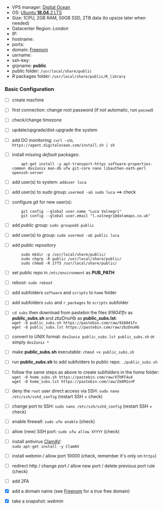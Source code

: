 
  - VPS manager: [Digital Ocean](https://cloud.digitalocean.com/)
  - OS: [Ubuntu **18.04**.2 LTS]([http://releases.ubuntu.com/18.04/](http://releases.ubuntu.com/18.04/))
  - Size: 1CPU, 2GB RAM, 50GB SSD, 2TB data (to upsize later when needed)  
  - Datacenter Region: *London*
  - IP: 
  - hostname: 
  - ports: 
  - domain: [Freenom](https://www.freenom.com/)
  - usrname: 
  - ssh-key: 
  - grpname: **public**  
  - public folder: `/usr/local/share/public`
  - $R$ packages folder: `/usr/local/share/public/R_library`

### Basic Configuration

  - [ ] create machine
  - [ ] first connection: change root password (if not automatic, run  `passwd`)
  - [ ] check/change timezone
  - [ ] update/upgrade/dist-upgrade the system
  - [ ] add DO monitoring:  `curl -sSL https://agent.digitalocean.com/install.sh | sh`
  - [ ] install missing  _default_  packages:
    
    ```
        apt-get install -y apt-transport-https software-properties-common dos2unix man-db ufw git-core nano libauthen-oath-perl openssh-server
    ```
    
  - [ ] add user(s) to system:  `adduser luca`
  - [ ] add user(s) to  _sudo_  group:  `usermod -aG sudo luca`  ==> check
  - [ ] configure  _git_  for new user(s):
    
    ```
        git config --global user.name "Luca Valnegri"
        git config --global user.email "l.valnegri@datamaps.co.uk"
    ```
    
  - [ ] add  _public_  group:  `sudo groupadd public`
  - [ ] add user(s) to group:  `sudo usermod -aG public luca`
  - [ ] add  _public_  repository
    
    ```
        sudo mkdir -p /usr/local/share/public/
        sudo chgrp -R public /usr/local/share/public/
        sudo chmod -R 2775 /usr/local/share/public/
    ```
    
  - [ ] set public repo in  `/etc/environment`  as  **PUB_PATH**
  - [ ] reboot:  `sudo reboot`
  - [ ] add subfolders  `software`  and  `scripts`  to  `home`  folder
  - [ ] add subfolders  `subs`  and  `r_packages`  to  `scripts`  subfolder
  - [ ]  `cd subs`  then download from pastebin the files  _916041fv_  as  **public_subs.sh**  and  _zbzDnuHb_  as  **public_subs.lst**:  
    `wget -O public_subs.sh https://pastebin.com/raw/916041fv`  
    `wget -O public_subs.lst https://pastebin.com/raw/zbzDnuHb`
  - [ ] convert to UNIX format:  `dos2unix public_subs.lst public_subs.sh`  or simply  `dos2unix *`
  - [ ] make  **public_subs.sh**  executable:  `chmod +x public_subs.sh`
  - [ ] run  **public_subs.sh**  to add subfolders to  _public_  repo:  `./public_subs.sh`
  - [ ] follow the same steps as above to create subfolders in the  _home_  folder:  
    `wget -O home_subs.sh https://pastebin.com/raw/XThRT4u4`  
    `wget -O home_subs.lst https://pastebin.com/raw/Ze6M1snP`
  - [ ] deny the  `root`  user direct access via SSH:  `sudo nano /etc/ssh/sshd_config`  (restart SSH + check)
  - [ ] change port to SSH:  `sudo nano /etc/ssh/sshd_config`  (restart SSH + check)
  - [ ] enable firewall:  `sudo ufw enable`  (check)
  - [ ] allow (new) SSH port:  `sudo ufw allow XYYYY`  (check)
  - [ ] install antivirus [ClamAV]():  
         `sudo apt-get install -y ClamAV`
  - [ ] install webmin / allow port 10000 (check, remember it's only on  `https`)
  - [ ] redirect http / change port / allow new port / delete previous port rule (check)
  - [ ] add 2FA
-   [x] add a domain name (see  [Freenom](https://www.freenom.com/)  for a  _true_  free domain)
-   [x] take a snapshot:  _webmin_
<!--stackedit_data:
eyJoaXN0b3J5IjpbLTEzMTQ1OTc5NTMsLTU5NTg5NzQ4NF19
-->